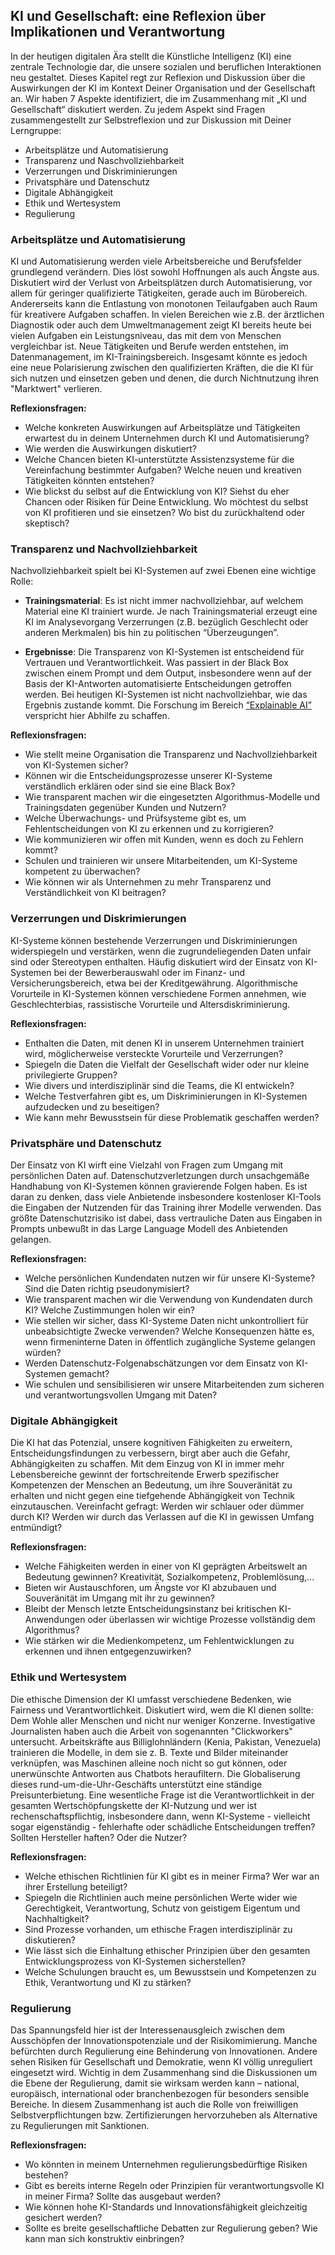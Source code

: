 ## KI und Gesellschaft: eine Reflexion über Implikationen und Verantwortung

In der heutigen digitalen Ära stellt die Künstliche Intelligenz (KI) eine zentrale Technologie dar, die unsere sozialen und beruflichen Interaktionen neu gestaltet. Dieses Kapitel regt zur Reflexion und Diskussion über die Auswirkungen der KI im Kontext Deiner Organisation und der Gesellschaft an. Wir haben 7 Aspekte identifiziert, die im Zusammenhang mit „KI und Gesellschaft“ diskutiert werden. Zu jedem Aspekt sind Fragen zusammengestellt zur Selbstreflexion und zur Diskussion mit Deiner Lerngruppe:

- Arbeitsplätze und Automatisierung
- Transparenz und Naschvollziehbarkeit
- Verzerrungen und Diskriminierungen
- Privatsphäre und Datenschutz
- Digitale Abhängigkeit
- Ethik und Wertesystem
- Regulierung

### Arbeitsplätze und Automatisierung

KI und Automatisierung werden viele Arbeitsbereiche und Berufsfelder grundlegend verändern. Dies löst sowohl Hoffnungen als auch Ängste aus.
Diskutiert wird der Verlust von Arbeitsplätzen durch Automatisierung, vor allem für geringer qualifizierte Tätigkeiten, gerade auch im Bürobereich. Andererseits kann die Entlastung von monotonen Teilaufgaben auch Raum für kreativere Aufgaben schaffen. In vielen Bereichen wie z.B. der ärztlichen Diagnostik oder auch dem Umweltmanagement zeigt KI bereits heute bei vielen Aufgaben ein Leistungsniveau, das mit dem von Menschen vergleichbar ist. Neue Tätigkeiten und Berufe werden entstehen, im Datenmanagement, im KI-Trainingsbereich. Insgesamt könnte es jedoch eine neue Polarisierung zwischen den qualifizierten Kräften, die die KI für sich nutzen und einsetzen geben und denen, die durch Nichtnutzung ihren "Marktwert" verlieren.

**Reflexionsfragen:**

- Welche konkreten Auswirkungen auf Arbeitsplätze und Tätigkeiten erwartest du in deinem Unternehmen durch KI und Automatisierung?
- Wie werden die Auswirkungen diskutiert?
- Welche Chancen bieten KI-unterstützte Assistenzsysteme für die Vereinfachung bestimmter Aufgaben? Welche neuen und kreativen Tätigkeiten könnten entstehen?
- Wie blickst du selbst auf die Entwicklung von KI? Siehst du eher Chancen oder Risiken für Deine Entwicklung. Wo möchtest du selbst von KI profitieren und sie einsetzen? Wo bist du zurückhaltend oder skeptisch?  

### Transparenz und Nachvollziehbarkeit

Nachvollziehbarkeit spielt bei KI-Systemen auf zwei Ebenen eine wichtige Rolle:

- **Trainingsmaterial**: Es ist nicht immer nachvollziehbar, auf welchem Material eine KI trainiert wurde. Je nach Trainingsmaterial erzeugt eine KI im Analysevorgang Verzerrungen (z.B. bezüglich Geschlecht oder anderen Merkmalen) bis hin zu politischen “Überzeugungen”.
  
- **Ergebnisse**: Die Transparenz von KI-Systemen ist entscheidend für Vertrauen und Verantwortlichkeit. Was passiert in der Black Box zwischen einem Prompt und dem Output, insbesondere wenn auf der Basis der KI-Antworten automatisierte Entscheidungen getroffen werden. Bei heutigen KI-Systemen ist nicht nachvollziehbar, wie das Ergebnis zustande kommt. Die Forschung im Bereich [“Explainable AI”](https://de.wikipedia.org/wiki/Explainable_Artificial_Intelligence) verspricht hier Abhilfe zu schaffen.

**Reflexionsfragen:**

- Wie stellt meine Organisation die Transparenz und Nachvollziehbarkeit von KI-Systemen sicher?
- Können wir die Entscheidungsprozesse unserer KI-Systeme verständlich erklären oder sind sie eine Black Box?
- Wie transparent machen wir die eingesetzten Algorithmus-Modelle und Trainingsdaten gegenüber Kunden und Nutzern?
- Welche Überwachungs- und Prüfsysteme gibt es, um Fehlentscheidungen von KI zu erkennen und zu korrigieren?
- Wie kommunizieren wir offen mit Kunden, wenn es doch zu Fehlern kommt?
- Schulen und trainieren wir unsere Mitarbeitenden, um KI-Systeme kompetent zu überwachen?
- Wie können wir als Unternehmen zu mehr Transparenz und Verständlichkeit von KI beitragen?

### Verzerrungen und Diskrimierungen

KI-Systeme können bestehende Verzerrungen und Diskriminierungen widerspiegeln und verstärken, wenn die zugrundeliegenden Daten unfair sind oder Stereotypen enthalten. Häufig diskutiert wird der Einsatz von KI-Systemen bei der Bewerberauswahl oder im Finanz- und Versicherungsbereich, etwa bei der Kreditgewährung. Algorithmische Vorurteile in KI-Systemen können verschiedene Formen annehmen, wie Geschlechterbias, rassistische Vorurteile und Altersdiskriminierung.

**Reflexionsfragen:**

- Enthalten die Daten, mit denen KI in unserem Unternehmen trainiert wird, möglicherweise versteckte Vorurteile und Verzerrungen?
- Spiegeln die Daten die Vielfalt der Gesellschaft wider oder nur kleine privilegierte Gruppen?
- Wie divers und interdisziplinär sind die Teams, die KI entwickeln?
- Welche Testverfahren gibt es, um Diskriminierungen in KI-Systemen aufzudecken und zu beseitigen?
- Wie kann mehr Bewusstsein für diese Problematik geschaffen werden?

### Privatsphäre und Datenschutz

Der Einsatz von KI wirft eine Vielzahl von Fragen zum Umgang mit persönlichen Daten auf. Datenschutzverletzungen durch unsachgemäße Handhabung von KI-Systemen können gravierende Folgen haben. Es ist daran zu denken, dass viele Anbietende insbesondere kostenloser KI-Tools die Eingaben der Nutzenden für das Training ihrer Modelle verwenden. Das größte Datenschutzrisiko ist dabei, dass vertrauliche Daten aus Eingaben in Prompts unbewußt in das Large Language Modell des Anbietenden gelangen.

**Reflexionsfragen:**

- Welche persönlichen Kundendaten nutzen wir für unsere KI-Systeme? Sind die Daten richtig pseudonymisiert?
- Wie transparent machen wir die Verwendung von Kundendaten durch KI? Welche Zustimmungen holen wir ein?
- Wie stellen wir sicher, dass KI-Systeme Daten nicht unkontrolliert für unbeabsichtigte Zwecke verwenden? Welche Konsequenzen hätte es, wenn firmeninterne Daten in öffentlich zugängliche Systeme gelangen würden?
- Werden Datenschutz-Folgenabschätzungen vor dem Einsatz von KI-Systemen gemacht?
- Wie schulen und sensibilisieren wir unsere Mitarbeitenden zum sicheren und verantwortungsvollen Umgang mit Daten?  

### Digitale Abhängigkeit

Die KI hat das Potenzial, unsere kognitiven Fähigkeiten zu erweitern, Entscheidungsfindungen zu verbessern, birgt aber auch die Gefahr, Abhängigkeiten zu schaffen. Mit dem Einzug von KI in immer mehr Lebensbereiche gewinnt der fortschreitende Erwerb spezifischer Kompetenzen der Menschen an Bedeutung, um ihre Souveränität zu erhalten und nicht gegen eine tiefgehende Abhängigkeit von Technik einzutauschen. Vereinfacht gefragt: Werden wir schlauer oder dümmer durch KI? Werden wir durch das Verlassen auf die KI in gewissen Umfang entmündigt? 

**Reflexionsfragen:**

- Welche Fähigkeiten werden in einer von KI geprägten Arbeitswelt an Bedeutung gewinnen? Kreativität, Sozialkompetenz, Problemlösung,...
- Bieten wir Austauschforen, um Ängste vor KI abzubauen und Souveränität im Umgang mit ihr zu gewinnen?
- Bleibt der Mensch letzte Entscheidungsinstanz bei kritischen KI-Anwendungen oder überlassen wir wichtige Prozesse vollständig dem Algorithmus?
- Wie stärken wir die Medienkompetenz, um Fehlentwicklungen zu erkennen und ihnen entgegenzuwirken?

### Ethik und Wertesystem

Die ethische Dimension der KI umfasst verschiedene Bedenken, wie Fairness und Verantwortlichkeit​. Diskutiert wird, wem die KI dienen sollte: Dem Wohle aller Menschen und nicht nur weniger Konzerne. Investigative Journalisten haben auch die Arbeit von sogenannten "Clickworkers" untersucht. Arbeitskräfte aus Billiglohnländern (Kenia, Pakistan, Venezuela) trainieren die Modelle, in dem sie z. B. Texte und Bilder miteinander verknüpfen, was Maschinen alleine noch nicht so gut können, oder unerwünschte Antworten aus Chatbots heraufiltern. Die Globaliserung dieses rund-um-die-Uhr-Geschäfts unterstützt eine ständige Preisunterbietung. Eine wesentliche Frage ist die Verantwortlichkeit in der gesamten Wertschöpfungskette der KI-Nutzung und wer ist rechenschaftspflichtig, insbesondere dann, wenn KI-Systeme - vielleicht sogar eigenständig - fehlerhafte oder schädliche Entscheidungen treffen? Sollten Hersteller haften? Oder die Nutzer?

**Reflexionsfragen:**

- Welche ethischen Richtlinien für KI gibt es in meiner Firma? Wer war an ihrer Erstellung beteiligt?
- Spiegeln die Richtlinien auch meine persönlichen Werte wider wie Gerechtigkeit, Verantwortung, Schutz von geistigem Eigentum und Nachhaltigkeit?
- Sind Prozesse vorhanden, um ethische Fragen interdisziplinär zu diskutieren?
- Wie lässt sich die Einhaltung ethischer Prinzipien über den gesamten Entwicklungsprozess von KI-Systemen sicherstellen?
- Welche Schulungen braucht es, um Bewusstsein und Kompetenzen zu Ethik, Verantwortung und KI zu stärken?

### Regulierung

Das Spannungsfeld hier ist der Interessenausgleich zwischen dem Ausschöpfen der Innovationspotenziale und der Risikomimierung. Manche befürchten durch Regulierung eine Behinderung von Innovationen. Andere sehen Risiken für Gesellschaft und Demokratie, wenn KI völlig unreguliert eingesetzt wird. Wichtig in dem Zusammenhang sind die Diskussionen um die Ebene der Regulierung, damit sie wirksam werden kann – national, europäisch, international oder branchenbezogen für besonders sensible Bereiche. In diesem Zusammenhang ist auch die Rolle von freiwilligen Selbstverpflichtungen bzw. Zertifizierungen hervorzuheben als Alternative zu Regulierungen mit Sanktionen.

**Reflexionsfragen:**

- Wo könnten in meinem Unternehmen regulierungsbedürftige Risiken bestehen?
- Gibt es bereits interne Regeln oder Prinzipien für verantwortungsvolle KI in meiner Firma? Sollte das ausgebaut werden?
- Wie können hohe KI-Standards und Innovationsfähigkeit gleichzeitig gesichert werden?
- Sollte es breite gesellschaftliche Debatten zur Regulierung geben? Wie kann man sich konstruktiv einbringen?
